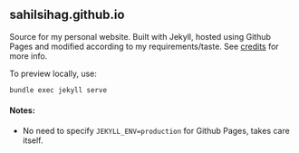 ## sahilsihag.github.io

Source for my personal website. Built with Jekyll, hosted using Github Pages and modified according to my requirements/taste. See [credits](https://sahilsihag.github.io/credits/) for more info.

To preview locally, use:
```bash
bundle exec jekyll serve
```

#### Notes:
- No need to specify `JEKYLL_ENV=production` for Github Pages, takes care itself. 
